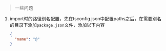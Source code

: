 > 一些问题

1. import时的路径别名配置，先在tsconfig.json中配置paths之后，在需要别名的目录下添加`package.json`文件，添加以下内容
    ```json
    {
      "name": "@"
    }
    ```

